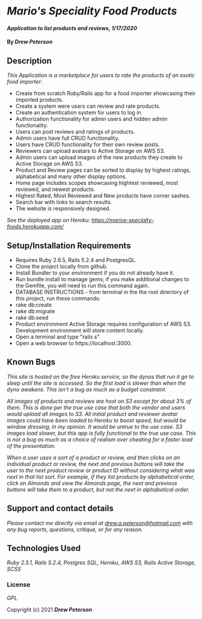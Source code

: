 # _Mario's Speciality Food Products_

#### _Application to list products and reviews, 1/17/2020_

#### By _**Drew Peterson**_

## Description

_This Application is a marketplace for users to rate the products of an exotic food importer:_

* Create from scratch Ruby/Rails app for a food importer showcasing their imported products.
* Create a system were users can review and rate products.
* Create an authentication system for users to log in.
* Authorization functionality for admin users and hidden admin functionality.
* Users can post reviews and ratings of products.
* Admin users have full CRUD functionality.
* Users have CRUD functionality for their own review posts.
* Reviewers can upload avatars to Active Storage on AWS S3.
* Admin users can upload images of the new products they create to Active Storage on AWS S3.
* Product and Review pages can be sorted to display by highest ratings, alphabetical and many other display options.
* Home page includes scopes showcasing hightest reviewed, most reviewed, and newest products.
* Highest Rated, Most Reviewed and New products have corner sashes.
* Search bar with links to search results.
* The website is responsively designed.

_See the deployed app on Heroku: https://marios-specialty-foods.herokuapp.com/_

## Setup/Installation Requirements

* Requires Ruby 2.6.5, Rails 5.2.4 and PostgresQL. 
* Clone the project locally from github.
* Install Bundler to your environment if you do not already have it.
* Run bundle install to manage gems; if you make additional changes to the Gemfile, you will need to run this command again.
* DATABASE INSTRUCTIONS - from terminal in the the root directory of this project, run these commands:
*   rake db:create
*   rake db:migrate
*   rake db:seed
* Product environment Active Storage requires configuration of AWS S3.  Development environment will store content locally.
* Open a terminal and type "rails s"
* Open a web browser to https://localhost:3000.

## Known Bugs

_This site is hosted on the free Heroku service, so the dynos that run it go to sleep until the site is accessed.  So the first load is slower than when the dyno awakens.  This isn't a bug as much as a budget constraint._

_All images of products and reviews are host on S3 except for about 3% of them.  This is done per the true use case that both the vendor and users would upload all images to S3.  All initial product and reviewer avatar images could have been loaded to Heroku to boost speed, but would be window dressing, in my opinion. It would be untrue to the use case.  S3 images load slower, but this app is fully functional to the true use case. This is not a bug as much as a choice of realism over cheating for a faster load of the presentation._

_When a user uses a sort of a product or review, and then clicks on an individual product or review, the next and previous buttons will take the user to the next product review or product ID without considering what was next in that list sort.  For example, if they list products by alphabetical order, click on Almonds and view the Almonds page, the next and previous buttons will take them to a product, but not the next in alphabetical order._

## Support and contact details

_Please contact me directly via email at drew.a.peterson@hotmail.com with any bug reports, questions, critique, or for any reason._

## Technologies Used

_Ruby 2.5.1, Rails 5.2.4, Postgres SQL, Heroku, AWS S3, Rails Active Storage, SCSS_

### License

*GPL*



Copyright (c) 2021 **_Drew Peterson_**

